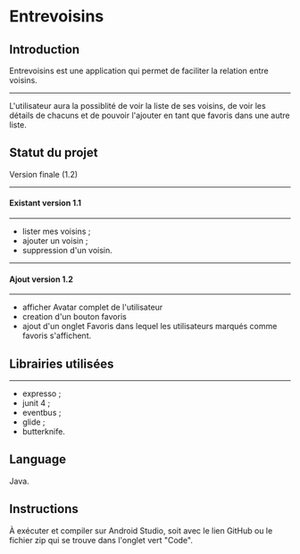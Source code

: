 
# Entrevoisins

## Introduction
Entrevoisins est une application qui permet de faciliter la relation entre 
voisins.
***
L'utilisateur aura la possiblité de voir la liste de ses voisins, de voir les détails de chacuns et de pouvoir l'ajouter en tant que favoris dans une autre liste.

## Statut du projet
Version finale (1.2)
***
#### Existant version 1.1
***
* lister mes voisins ;
* ajouter un voisin ;
* suppression d'un voisin.
***
#### Ajout version 1.2
***
* afficher Avatar complet de l'utilisateur 
* creation d'un bouton favoris
* ajout d'un onglet Favoris dans lequel les utilisateurs marqués comme favoris s'affichent.
## Librairies utilisées
***
* expresso ; 
* junit 4 ;
* eventbus ;
* glide ;
* butterknife.
## Language
Java.
## Instructions
À exécuter et compiler sur Android Studio, soit avec le lien GitHub
ou le fichier zip qui se trouve dans l'onglet vert "Code".

